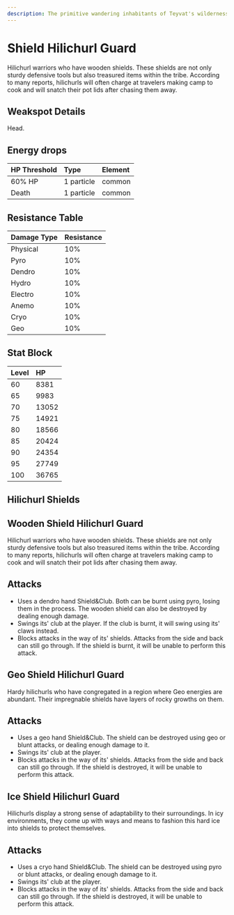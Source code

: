```yaml
---
description: The primitive wandering inhabitants of Teyvat's wildernesses..
---
```


# Shield Hilichurl Guard

Hilichurl warriors who have wooden shields. These shields are not only sturdy defensive tools but also treasured items within the tribe. According to many reports, hilichurls will often charge at travelers making camp to cook and will snatch their pot lids after chasing them away.

## Weakspot Details

Head.

## Energy drops

| HP Threshold | Type       | Element |
| :----------- | :--------- | :------ |
| 60% HP       | 1 particle | common  |
| Death        | 1 particle | common  |

## Resistance Table

| Damage Type | Resistance |
| :---------- | :--------- |
| Physical    | 10%        |
| Pyro        | 10%        |
| Dendro      | 10%        |
| Hydro       | 10%        |
| Electro     | 10%        |
| Anemo       | 10%        |
| Cryo        | 10%        |
| Geo         | 10%        |

## Stat Block

| Level | HP    |
| :---- | :---- |
| 60    | 8381  |
| 65    | 9983  |
| 70    | 13052 |
| 75    | 14921 |
| 80    | 18566 |
| 85    | 20424 |
| 90    | 24354 |
| 95    | 27749 |
| 100   | 36765 |

## Hilichurl Shields

<Tabs>
<TabItem value="wooden" label="Wooden shield">

## Wooden Shield Hilichurl Guard

Hilichurl warriors who have wooden shields. These shields are not only sturdy defensive tools but also treasured items within the tribe. According to many reports, hilichurls will often charge at travelers making camp to cook and will snatch their pot lids after chasing them away.

## Attacks

* Uses a dendro hand Shield&Club. Both can be burnt using pyro, losing them in the process. The wooden shield can also be destroyed by dealing enough damage.
* Swings its' club at the player. If the club is burnt, it will swing using its' claws instead.
* Blocks attacks in the way of its' shields. Attacks from the side and back can still go through. If the shield is burnt, it will be unable to perform this attack.

</TabItem>

<TabItem value="geo" label="Geo Shield">

## Geo Shield Hilichurl Guard

Hardy hilichurls who have congregated in a region where Geo energies are abundant. Their impregnable shields have layers of rocky growths on them.

## Attacks

* Uses a geo hand Shield&Club. The shield can be destroyed using geo or blunt attacks, or dealing enough damage to it.
* Swings its' club at the player.
* Blocks attacks in the way of its' shields. Attacks from the side and back can still go through. If the shield is destroyed, it will be unable to perform this attack.

</TabItem>

<TabItem value="ice" label="Ice Shield">

## Ice Shield Hilichurl Guard

Hilichurls display a strong sense of adaptability to their surroundings. In icy environments, they come up with ways and means to fashion this hard ice into shields to protect themselves.

## Attacks

* Uses a cryo hand Shield&Club. The shield can be destroyed using pyro or blunt attacks, or dealing enough damage to it.
* Swings its' club at the player.
* Blocks attacks in the way of its' shields. Attacks from the side and back can still go through. If the shield is destroyed, it will be unable to perform this attack.

</TabItem>
</Tabs>

